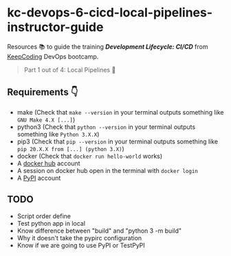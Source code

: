 # kc-devops-6-cicd-local-pipelines-instructor-guide 

Resources :books: to guide the training ***Development Lifecycle: CI/CD*** from [KeepCoding](https://keepcoding.io/) DevOps bootcamp.

> Part 1 out of 4: Local Pipelines :round_pushpin: 

## Requirements :point_down: 
- make (Check that `make --version` in your terminal outputs something like `GNU Make 4.X [...]`)
- python3 (Check that `python --version` in your terminal outputs something like `Python 3.X.X`)
- pip3 (Check that `pip --version` in your terminal outputs something like `pip 20.X.X from [...] (python 3.X)`)
- docker (Check that  `docker run hello-world` works)
- A [docker hub](https://hub.docker.com/) account
- A session on docker hub open in the terminal with `docker login`
- A [PyPI](https://pypi.org/) account

## TODO
- Script order define
- Test python app in local
- Know difference between "build" and "python 3 -m build"
- Why it doesn't take the pypirc configuration
- Know if we are going to use PyPI or TestPyPI